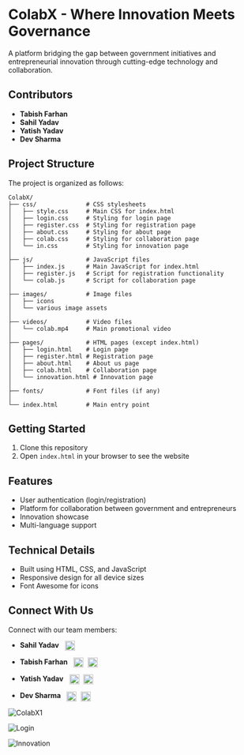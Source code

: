 # ColabX - Where Innovation Meets Governance

A platform bridging the gap between government initiatives and entrepreneurial innovation through cutting-edge technology and collaboration.

## Contributors

- **Tabish Farhan**
- **Sahil Yadav**
- **Yatish Yadav**
- **Dev Sharma**

## Project Structure

The project is organized as follows:

```
ColabX/
├── css/              # CSS stylesheets
│   ├── style.css     # Main CSS for index.html
│   ├── login.css     # Styling for login page
│   ├── register.css  # Styling for registration page
│   ├── about.css     # Styling for about page
│   ├── colab.css     # Styling for collaboration page
│   └── in.css        # Styling for innovation page
│
├── js/               # JavaScript files
│   ├── index.js      # Main JavaScript for index.html
│   ├── register.js   # Script for registration functionality
│   └── colab.js      # Script for collaboration page
│
├── images/           # Image files
│   ├── icons
│   └── various image assets
│
├── videos/           # Video files
│   └── colab.mp4     # Main promotional video
│
├── pages/            # HTML pages (except index.html)
│   ├── login.html    # Login page
│   ├── register.html # Registration page
│   ├── about.html    # About us page
│   ├── colab.html    # Collaboration page
│   └── innovation.html # Innovation page
│
├── fonts/            # Font files (if any)
│
└── index.html        # Main entry point
```

## Getting Started

1. Clone this repository
2. Open `index.html` in your browser to see the website

## Features

- User authentication (login/registration)
- Platform for collaboration between government and entrepreneurs
- Innovation showcase
- Multi-language support

## Technical Details

- Built using HTML, CSS, and JavaScript
- Responsive design for all device sizes
- Font Awesome for icons

## Connect With Us

Connect with our team members:

- **Sahil Yadav** <a href="https://github.com/imsahil11" target="_blank"><img src="https://raw.githubusercontent.com/rahuldkjain/github-profile-readme-generator/master/src/images/icons/Social/github.svg" alt="GitHub" width="20" height="20" style="vertical-align: middle; margin-left: 8px;"></a>

- **Tabish Farhan** <a href="https://www.linkedin.com/in/md-tabish-farhan/" target="_blank"><img src="https://raw.githubusercontent.com/rahuldkjain/github-profile-readme-generator/master/src/images/icons/Social/linked-in-alt.svg" alt="LinkedIn" width="20" height="20" style="vertical-align: middle; margin-left: 8px;"></a> <a href="https://www.instagram.com/tabishfarhan_7/" target="_blank"><img src="https://raw.githubusercontent.com/rahuldkjain/github-profile-readme-generator/master/src/images/icons/Social/instagram.svg" alt="Instagram" width="20" height="20" style="vertical-align: middle; margin-left: 5px;"></a>

- **Yatish Yadav** <a href="https://www.linkedin.com/in/yatishydv" target="_blank"><img src="https://raw.githubusercontent.com/rahuldkjain/github-profile-readme-generator/master/src/images/icons/Social/linked-in-alt.svg" alt="LinkedIn" width="20" height="20" style="vertical-align: middle; margin-left: 8px;"></a> <a href="https://www.instagram.com/yatishydv" target="_blank"><img src="https://raw.githubusercontent.com/rahuldkjain/github-profile-readme-generator/master/src/images/icons/Social/instagram.svg" alt="Instagram" width="20" height="20" style="vertical-align: middle; margin-left: 5px;"></a>

- **Dev Sharma** <a href="https://linkedin.com/in/dev_profile" target="_blank"><img src="https://raw.githubusercontent.com/rahuldkjain/github-profile-readme-generator/master/src/images/icons/Social/linked-in-alt.svg" alt="LinkedIn" width="20" height="20" style="vertical-align: middle; margin-left: 8px;"></a> <a href="https://www.instagram.com/dev_sharmaa._" target="_blank"><img src="https://raw.githubusercontent.com/rahuldkjain/github-profile-readme-generator/master/src/images/icons/Social/instagram.svg" alt="Instagram" width="20" height="20" style="vertical-align: middle; margin-left: 5px;"></a>



![ColabX1](https://github.com/tabishfarhan7/ColabX/blob/main/images/Screenshot%202025-03-09%20162904.png)

![Login](https://github.com/tabishfarhan7/ColabX/blob/main/images/readme.png)

![Innovation](https://github.com/tabishfarhan7/ColabX/blob/main/images/inn.png)

